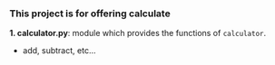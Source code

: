 ### This project is for offering calculate
**1. calculator.py**: module which provides the functions of `calculator`.
- add, subtract, etc...
